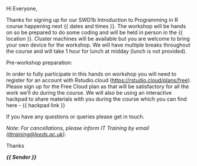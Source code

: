 Hi Everyone,

Thanks for signing up for our SWD1b Introduction to Programming in R course happening next {{ dates and times }}.
The workshop will be hands on so be prepared to do some coding and will be held in person in the {{ location }}. Cluster machines will be available but you are welcome to bring your own device for the workshop. We will have multiple breaks throughout the course and will take 1 hour for lunch at midday (lunch is not provided).

Pre-workshop preparation: 

In order to fully participate in this hands on workshop you will need to register for an account with Rstudio.cloud (https://rstudio.cloud/plans/free). Please sign up for the Free Cloud plan as that will be satisfactory for all the work we’ll do during the course.
We will also be using an interactive hackpad to share materials with you during the course which you can find here - {{ hackpad link }}

If you have any questions or queries please get in touch.

*Note: For cancellations, please inform IT Training by email (ittraining@leeds.ac.uk).*

Thanks

***{{ Sender }}***
